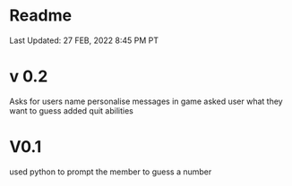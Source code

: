 # Readme

Last Updated: 27 FEB, 2022 8:45 PM PT

# v 0.2


Asks for users name
personalise messages in game
asked user what they want to guess
added quit abilities

# V0.1

used python to prompt the member to guess a number